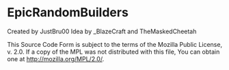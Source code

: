 # EpicRandomBuilders

Created by JustBru00
Idea by _BlazeCraft and TheMaskedCheetah

  This Source Code Form is subject to the terms of the Mozilla Public
  License, v. 2.0. If a copy of the MPL was not distributed with this
  file, You can obtain one at http://mozilla.org/MPL/2.0/.